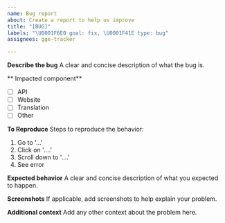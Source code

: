 ```yaml
---
name: Bug report
about: Create a report to help us improve
title: "[BUG]"
labels: "\U0001F6E0 goal: fix, \U0001F41E type: bug"
assignees: gge-tracker

---
```


**Describe the bug**
A clear and concise description of what the bug is.

** Impacted component**
- [ ] API
- [ ] Website
- [ ] Translation
- [ ] Other

**To Reproduce**
Steps to reproduce the behavior:
1. Go to '...'
2. Click on '....'
3. Scroll down to '....'
4. See error

**Expected behavior**
A clear and concise description of what you expected to happen.

**Screenshots**
If applicable, add screenshots to help explain your problem.

**Additional context**
Add any other context about the problem here.
